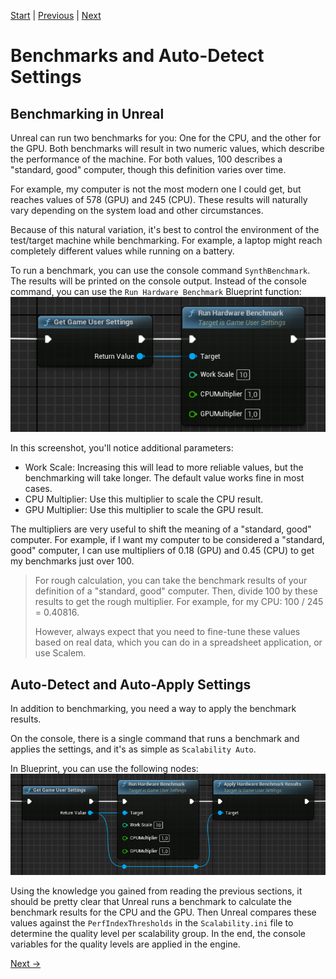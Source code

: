 [Start](../index.md) | [Previous](Scalability-in-depth.md) | [Next](Config-Workflow.md)

# Benchmarks and Auto-Detect Settings

## Benchmarking in Unreal

Unreal can run two benchmarks for you: One for the CPU, and the other for the GPU.
Both benchmarks will result in two numeric values, which describe the performance of the machine.
For both values, 100 describes a "standard, good" computer, though this definition varies over time.

For example, my computer is not the most modern one I could get, but reaches values of 578 (GPU) and 245 (CPU).
These results will naturally vary depending on the system load and other circumstances.

Because of this natural variation, it's best to control the environment of the test/target machine while benchmarking.
For example, a laptop might reach completely different values while running on a battery.

To run a benchmark, you can use the console command `SynthBenchmark`.
The results will be printed on the console output.
Instead of the console command, you can use the `Run Hardware Benchmark` Blueprint function:
![Run Hardware Benchmark](Media/RunHardwareBenchmark.png)

In this screenshot, you'll notice additional parameters:

- Work Scale: Increasing this will lead to more reliable values, but the benchmarking will take longer.
  The default value works fine in most cases.
- CPU Multiplier: Use this multiplier to scale the CPU result.
- GPU Multiplier: Use this multiplier to scale the GPU result.

The multipliers are very useful to shift the meaning of a "standard, good" computer.
For example, if I want my computer to be considered a "standard, good" computer, I can use multipliers of 0.18 (GPU) and 0.45 (CPU) to get my benchmarks just over 100.

> For rough calculation, you can take the benchmark results of your definition of a "standard, good" computer.
> Then, divide 100 by these results to get the rough multiplier.
> For example, for my CPU: 100 / 245 = 0.40816.
> 
> However, always expect that you need to fine-tune these values based on real data, which you can do in a spreadsheet application, or use Scalem.

## Auto-Detect and Auto-Apply Settings

In addition to benchmarking, you need a way to apply the benchmark results.

On the console, there is a single command that runs a benchmark and applies the settings, and it's as simple as `Scalability Auto`.

In Blueprint, you can use the following nodes:
![Apply Benchmark Results](Media/ApplyBenchmark.png)

Using the knowledge you gained from reading the previous sections, it should be pretty clear that Unreal runs a benchmark to calculate the benchmark results for the CPU and the GPU.
Then Unreal compares these values against the `PerfIndexThresholds` in the `Scalability.ini` file to determine the quality level per scalability group.
In the end, the console variables for the quality levels are applied in the engine.

[Next &rarr;](Config-Workflow.md)